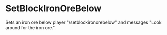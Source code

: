 # SetBlockIronOreBelow
Sets an iron ore below player "/setblockironorebelow" and messages "Look around for the iron ore.".
